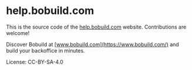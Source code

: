 # help.bobuild.com

This is the source code of the [help.bobuild.com](https://help.bobuild.com) website. Contributions are welcome!

Discover Bobuild at [www.bobuild.com](https://www.bobuild.com/) and build your backoffice in minutes.

License: CC-BY-SA-4.0
